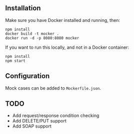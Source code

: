 ## Installation
Make sure you have Docker installed and running, then:
```shell
npm install
docker build -t mocker .
docker run -d -p 8080:8080 mocker
```

If you want to run this locally, and not in a Docker container:
```shell
npm install
npm start
```

## Configuration
Mock cases can be added to `Mockerfile.json`. 

## TODO
* Add request/response condition checking
* Add DELETE/PUT support
* Add SOAP support
